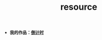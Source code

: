 ﻿---
layout: page
title: resource
permalink: /resource/
header-img: "img/home.jpg"
---




- **我的作品：[倒计时](http://42.192.125.108)**
